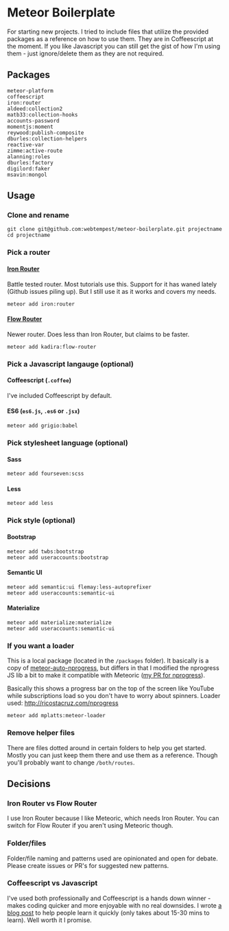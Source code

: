# Meteor Boilerplate

For starting new projects. I tried to include files that utilize the provided packages as a reference on how to use them. They are in Coffeescript at the moment. If you like Javascript you can still get the gist of how I'm using them - just ignore/delete them as they are not required.

## Packages

```
meteor-platform
coffeescript
iron:router
aldeed:collection2
matb33:collection-hooks
accounts-password
momentjs:moment
reywood:publish-composite
dburles:collection-helpers
reactive-var
zimme:active-route
alanning:roles
dburles:factory
digilord:faker
msavin:mongol
```

## Usage

### Clone and rename

```
git clone git@github.com:webtempest/meteor-boilerplate.git projectname
cd projectname
```

### Pick a router

#### [Iron Router](https://github.com/iron-meteor/iron-router)

Battle tested router. Most tutorials use this. Support for it has waned lately (Github issues piling up). But I still use it as it works and covers my needs.

```
meteor add iron:router
```

#### [Flow Router](https://github.com/kadirahq/flow-router)

Newer router. Does less than Iron Router, but claims to be faster. 

```
meteor add kadira:flow-router
```

### Pick a Javascript langauge (optional)

#### Coffeescript (`.coffee`)

I've included Coffeescript by default.

#### ES6 (`es6.js`, `.es6` or `.jsx`)

```
meteor add grigio:babel
```

### Pick stylesheet language (optional)

#### Sass

```
meteor add fourseven:scss
```

#### Less

```
meteor add less
```

### Pick style (optional)

#### Bootstrap

```
meteor add twbs:bootstrap
meteor add useraccounts:bootstrap
```

#### Semantic UI

```
meteor add semantic:ui flemay:less-autoprefixer
meteor add useraccounts:semantic-ui
```

#### Materialize

```
meteor add materialize:materialize
meteor add useraccounts:semantic-ui
```

### If you want a loader

This is a local package (located in the `/packages` folder). It basically is a copy of [meteor-auto-nprogress](https://github.com/settinghead/meteor-auto-nprogress/blob/master/auto-nprogress.js), but differs in that I modified the nprogress JS lib a bit to make it compatible with Meteoric ([my PR for nprogress](https://github.com/rstacruz/nprogress/pull/128/files)).

Basically this shows a progress bar on the top of the screen like YouTube while subscriptions load so you don't have to worry about spinners. Loader used: http://ricostacruz.com/nprogress

```
meteor add mplatts:meteor-loader
```

### Remove helper files

There are files dotted around in certain folders to help you get started. Mostly you can just keep them there and use them as a reference. Though you'll probably want to change `/both/routes`.

## Decisions

### Iron Router vs Flow Router

I use Iron Router because I like Meteoric, which needs Iron Router. You can switch for Flow Router if you aren't using Meteoric though.

### Folder/files

Folder/file naming and patterns used are opinionated and open for debate. Please create issues or PR's for suggested new patterns.

### Coffeescript vs Javascript

I've used both professionally and Coffeescript is a hands down winner - makes coding quicker and more enjoyable with no real downsides. I wrote [a blog post](http://www.webtempest.com/learn-coffeescript-fast) to help people learn it quickly (only takes about 15-30 mins to learn). Well worth it I promise.

